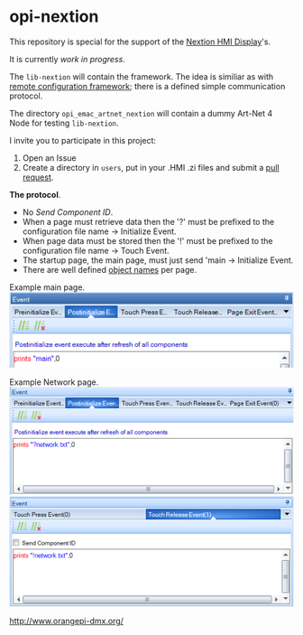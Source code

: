# opi-nextion

This repository is special for the support of the [Nextion HMI Display](https://nextion.tech)'s.

It is currently *work in progress*.

The `lib-nextion` will contain the framework. The idea is similiar as with [remote configuration framework](http://www.orangepi-dmx.org/orange-pi-dmx512-rdm/remote-configuration); there is a defined simple communication protocol.

The directory `opi_emac_artnet_nextion` will contain a dummy Art-Net 4 Node for testing `lib-nextion`.

I invite you to participate in this project:

1. Open an Issue
2. Create a directory in `users`, put in your .HMI .zi files and submit a [pull request](https://help.github.com/en/articles/about-pull-requests).

**The protocol**.

* No *Send Component ID*.
* When a page must retrieve data then the '?' must be prefixed to the configuration file name -> Initialize Event.
* When page data must be stored then the '!' must be prefixed to the configuration file name -> Touch Event.
* The startup page, the main page, must just send 'main -> Initialize Event.
* There are well defined [object names](/objects) per page.

Example main page.
</br>
![Example main page](images/main.png)

Example Network page.
</br>
![Example main page](images/get.png)
</br>
![Example main page](images/save.png)

http://www.orangepi-dmx.org/
